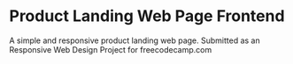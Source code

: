 # Product Landing Web Page Frontend
A simple and responsive product landing web page. Submitted as an Responsive Web Design Project for freecodecamp.com
